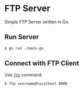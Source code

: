 # FTP Server

Simple FTP Server written in Go.

## Run Server

```sh
$ go run ./main.go
```

## Connect with FTP Client

Use [`ftp`](https://ftp.netbsd.org/pub/NetBSD/misc/tnftp/) command:

```sh
$ ftp username@localhost 8000
```

